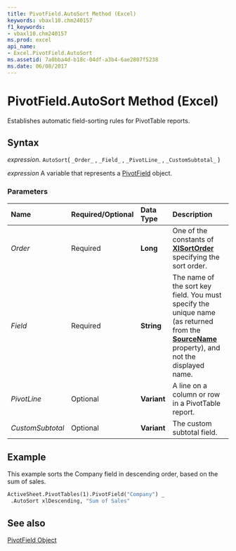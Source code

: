 ```yaml
---
title: PivotField.AutoSort Method (Excel)
keywords: vbaxl10.chm240157
f1_keywords:
- vbaxl10.chm240157
ms.prod: excel
api_name:
- Excel.PivotField.AutoSort
ms.assetid: 7a0bba4d-b18c-04df-a3b4-6ae2807f5238
ms.date: 06/08/2017
---
```



# PivotField.AutoSort Method (Excel)

Establishes automatic field-sorting rules for PivotTable reports.


## Syntax

 _expression_. `AutoSort`( `_Order_` , `_Field_` , `_PivotLine_` , `_CustomSubtotal_` )

 _expression_ A variable that represents a [PivotField](Excel.PivotField.md) object.


### Parameters



|**Name**|**Required/Optional**|**Data Type**|**Description**|
|:-----|:-----|:-----|:-----|
| _Order_|Required| **Long**|One of the constants of  **[XlSortOrder](Excel.XlSortOrder.md)** specifying the sort order.|
| _Field_|Required| **String**|The name of the sort key field. You must specify the unique name (as returned from the  **[SourceName](Excel.PivotField.SourceName.md)** property), and not the displayed name.|
| _PivotLine_|Optional| **Variant**|A line on a column or row in a PivotTable report.|
| _CustomSubtotal_|Optional| **Variant**|The custom subtotal field.|

## Example

This example sorts the Company field in descending order, based on the sum of sales.


```vb
ActiveSheet.PivotTables(1).PivotField("Company") _ 
 .AutoSort xlDescending, "Sum of Sales"
```


## See also


[PivotField Object](Excel.PivotField.md)


